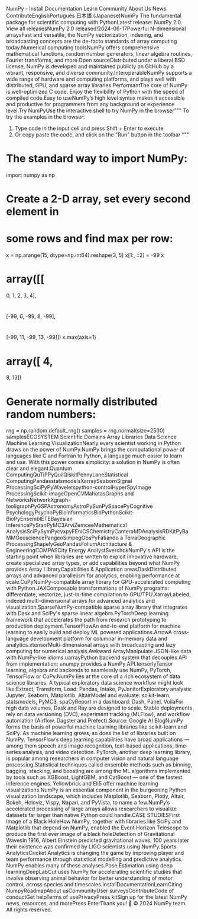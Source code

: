 NumPy -
Install
Documentation
Learn
Community
About Us
News
ContributeEnglishPortuguês
日本語 (Japanese)NumPy
The fundamental package for scientific computing with PythonLatest release: NumPy 2.0. View all releasesNumPy 2.0 released!2024-06-17Powerful N-dimensional arraysFast and versatile, the NumPy vectorization, indexing, and broadcasting concepts are the de-facto standards of array computing today.Numerical computing toolsNumPy offers comprehensive mathematical functions, random number generators, linear algebra routines, Fourier transforms, and more.Open sourceDistributed under a liberal BSD license, NumPy is developed and maintained publicly on GitHub by a vibrant, responsive, and diverse community.InteroperableNumPy supports a wide range of hardware and computing platforms, and plays well with distributed, GPU, and sparse array libraries.PerformantThe core of NumPy is well-optimized C code. Enjoy the flexibility of Python with the speed of compiled code.Easy to useNumPy’s high level syntax makes it accessible and productive for programmers from any background or experience level.Try NumPyUse the interactive shell to try NumPy in the browser"""
To try the examples in the browser:
1. Type code in the input cell and press
Shift + Enter to execute
2. Or copy paste the code, and click on
the "Run" button in the toolbar
"""
# The standard way to import NumPy:
import numpy as np
# Create a 2-D array, set every second element in
# some rows and find max per row:
x = np.arange(15, dtype=np.int64).reshape(3, 5)
x[1:, ::2] = -99
x
# array([[
0,
1,
2,
3,
4],
#
[-99,
6, -99,
8, -99],
#
[-99,
11, -99,
13, -99]])
x.max(axis=1)
# array([ 4,
8, 13])
# Generate normally distributed random numbers:
rng = np.random.default_rng()
samples = rng.normal(size=2500)
samplesECOSYSTEM
Scientific Domains
Array Libraries
Data Science
Machine Learning
VisualizationNearly every scientist working in Python draws on the power of NumPy.NumPy brings the computational power of languages like C and Fortran to Python, a language much easier to learn and use. With this power comes simplicity: a solution in NumPy is often clear and elegant.Quantum ComputingQuTiPPyQuilQiskitPennyLaneStatistical ComputingPandasstatsmodelsXarraySeabornSignal ProcessingSciPyPyWaveletspython-controlHyperSpyImage ProcessingScikit-imageOpenCVMahotasGraphs and NetworksNetworkXgraph-tooligraphPyGSPAstronomyAstroPySunPySpacePyCognitive PsychologyPsychoPyBioinformaticsBioPythonScikit-BioPyEnsemblETEBayesian InferencePyStanPyMC3ArviZemceeMathematical AnalysisSciPySymPycvxpyFEniCSChemistryCanteraMDAnalysisRDKitPyBaMMGeosciencePangeoSimpegObsPyFatiando a TerraGeographic ProcessingShapelyGeoPandasFoliumArchitecture & EngineeringCOMPASCity Energy AnalystSverchokNumPy's API is the starting point when libraries are written to exploit innovative hardware, create specialized array types, or add capabilities beyond what NumPy provides.Array LibraryCapabilities & Application areasDaskDistributed arrays and advanced parallelism for analytics, enabling performance at scale.CuPyNumPy-compatible array library for GPU-accelerated computing with Python.JAXComposable transformations of NumPy programs: differentiate, vectorize, just-in-time compilation to GPU/TPU.XarrayLabeled, indexed multi-dimensional arrays for advanced analytics and visualization.SparseNumPy-compatible sparse array library that integrates with Dask and SciPy's sparse linear algebra.PyTorchDeep learning framework that accelerates the path from research prototyping to production deployment.TensorFlowAn end-to-end platform for machine learning to easily build and deploy ML powered applications.ArrowA cross-language development platform for columnar in-memory data and analytics.xtensorMulti-dimensional arrays with broadcasting and lazy computing for numerical analysis.Awkward ArrayManipulate JSON-like data with NumPy-like idioms.uarrayPython backend system that decouples API from implementation; unumpy provides a NumPy API.tensorlyTensor learning, algebra and backends to seamlessly use NumPy, PyTorch, TensorFlow or CuPy.NumPy lies at the core of a rich ecosystem of data science libraries. A typical exploratory data science workflow might look like:Extract, Transform, Load: Pandas, Intake, PyJanitorExploratory analysis: Jupyter, Seaborn, Matplotlib, AltairModel and evaluate: scikit-learn, statsmodels, PyMC3, spaCyReport in a dashboard: Dash, Panel, VoilaFor high data volumes, Dask and Ray are designed to scale. Stable deployments rely on data versioning (DVC), experiment tracking (MLFlow), and workflow automation (Airflow, Dagster and Prefect).Source: Google AI BlogNumPy forms the basis of powerful machine learning libraries like scikit-learn and SciPy. As machine learning grows, so does the list of libraries built on NumPy. TensorFlow’s deep learning capabilities have broad applications — among them speech and image recognition, text-based applications, time-series analysis, and video detection. PyTorch, another deep learning library, is popular among researchers in computer vision and natural language processing.Statistical techniques called ensemble methods such as binning, bagging, stacking, and boosting are among the ML algorithms implemented by tools such as XGBoost, LightGBM, and CatBoost — one of the fastest inference engines. Yellowbrick and Eli5 offer machine learning visualizations.NumPy is an essential component in the burgeoning Python visualization landscape, which includes Matplotlib, Seaborn, Plotly, Altair, Bokeh, Holoviz, Vispy, Napari, and PyVista, to name a few.NumPy’s accelerated processing of large arrays allows researchers to visualize datasets far larger than native Python could handle.CASE STUDIESFirst Image of a Black HoleHow NumPy, together with libraries like SciPy and Matplotlib that depend on NumPy, enabled the Event Horizon Telescope to produce the first ever image of a black holeDetection of Gravitational WavesIn 1916, Albert Einstein predicted gravitational waves; 100 years later their existence was confirmed by LIGO scientists using NumPy.Sports AnalyticsCricket Analytics is changing the game by improving player and team performance through statistical modelling and predictive analytics. NumPy enables many of these analyses.Pose Estimation using deep learningDeepLabCut uses NumPy for accelerating scientific studies that involve observing animal behavior for better understanding of motor control, across species and timescales.InstallDocumentationLearnCiting NumpyRoadmapAbout usCommunityUser surveysContributeCode of conductGet helpTerms of usePrivacyPress kitSign up for the latest NumPy news, resources, and morePress EnterThank you! 🎉
© 2024 NumPy team. All rights reserved.